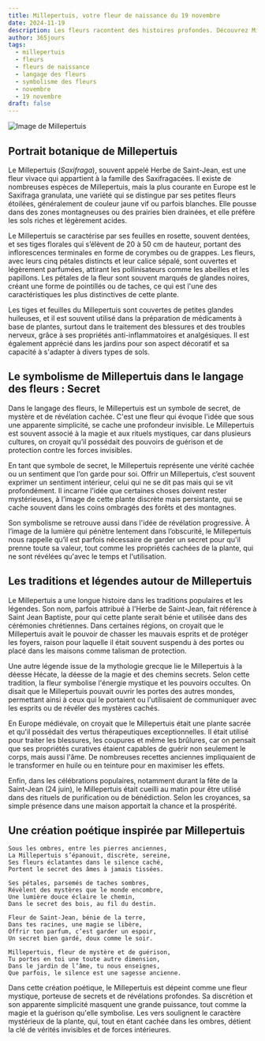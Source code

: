```yaml
---
title: Millepertuis, votre fleur de naissance du 19 novembre
date: 2024-11-19
description: Les fleurs racontent des histoires profondes. Découvrez Millepertuis, votre fleur de naissance du 19 novembre, ses symboles et récits fascinants. Plongez dans sa signification et son langage unique dans l'art floral.
author: 365jours
tags:
  - millepertuis
  - fleurs
  - fleurs de naissance
  - langage des fleurs
  - symbolisme des fleurs
  - novembre
  - 19 novembre
draft: false
---
```



![Image de Millepertuis](https://cdn.pixabay.com/photo/2016/12/13/22/11/badan-1905221_1280.jpg#center)


## Portrait botanique de Millepertuis

Le Millepertuis (_Saxifraga_), souvent appelé Herbe de Saint-Jean, est une fleur vivace qui appartient à la famille des Saxifragacées. Il existe de nombreuses espèces de Millepertuis, mais la plus courante en Europe est le Saxifraga granulata, une variété qui se distingue par ses petites fleurs étoilées, généralement de couleur jaune vif ou parfois blanches. Elle pousse dans des zones montagneuses ou des prairies bien drainées, et elle préfère les sols riches et légèrement acides.

Le Millepertuis se caractérise par ses feuilles en rosette, souvent dentées, et ses tiges florales qui s’élèvent de 20 à 50 cm de hauteur, portant des inflorescences terminales en forme de corymbes ou de grappes. Les fleurs, avec leurs cinq pétales distincts et leur calice sépalé, sont ouvertes et légèrement parfumées, attirant les pollinisateurs comme les abeilles et les papillons. Les pétales de la fleur sont souvent marqués de glandes noires, créant une forme de pointillés ou de taches, ce qui est l'une des caractéristiques les plus distinctives de cette plante.

Les tiges et feuilles du Millepertuis sont couvertes de petites glandes huileuses, et il est souvent utilisé dans la préparation de médicaments à base de plantes, surtout dans le traitement des blessures et des troubles nerveux, grâce à ses propriétés anti-inflammatoires et analgésiques. Il est également apprécié dans les jardins pour son aspect décoratif et sa capacité à s'adapter à divers types de sols.

## Le symbolisme de Millepertuis dans le langage des fleurs : Secret

Dans le langage des fleurs, le Millepertuis est un symbole de secret, de mystère et de révélation cachée. C'est une fleur qui évoque l'idée que sous une apparente simplicité, se cache une profondeur invisible. Le Millepertuis est souvent associé à la magie et aux rituels mystiques, car dans plusieurs cultures, on croyait qu’il possédait des pouvoirs de guérison et de protection contre les forces invisibles.

En tant que symbole de secret, le Millepertuis représente une vérité cachée ou un sentiment que l’on garde pour soi. Offrir un Millepertuis, c’est souvent exprimer un sentiment intérieur, celui qui ne se dit pas mais qui se vit profondément. Il incarne l'idée que certaines choses doivent rester mystérieuses, à l’image de cette plante discrète mais persistante, qui se cache souvent dans les coins ombragés des forêts et des montagnes.

Son symbolisme se retrouve aussi dans l'idée de révélation progressive. À l’image de la lumière qui pénètre lentement dans l’obscurité, le Millepertuis nous rappelle qu’il est parfois nécessaire de garder un secret pour qu'il prenne toute sa valeur, tout comme les propriétés cachées de la plante, qui ne sont révélées qu'avec le temps et l'utilisation.

## Les traditions et légendes autour de Millepertuis

Le Millepertuis a une longue histoire dans les traditions populaires et les légendes. Son nom, parfois attribué à l'Herbe de Saint-Jean, fait référence à Saint Jean Baptiste, pour qui cette plante serait bénie et utilisée dans des cérémonies chrétiennes. Dans certaines régions, on croyait que le Millepertuis avait le pouvoir de chasser les mauvais esprits et de protéger les foyers, raison pour laquelle il était souvent suspendu à des portes ou placé dans les maisons comme talisman de protection.

Une autre légende issue de la mythologie grecque lie le Millepertuis à la déesse Hécate, la déesse de la magie et des chemins secrets. Selon cette tradition, la fleur symbolise l'énergie mystique et les pouvoirs occultes. On disait que le Millepertuis pouvait ouvrir les portes des autres mondes, permettant ainsi à ceux qui le portaient ou l'utilisaient de communiquer avec les esprits ou de révéler des mystères cachés.

En Europe médiévale, on croyait que le Millepertuis était une plante sacrée et qu'il possédait des vertus thérapeutiques exceptionnelles. Il était utilisé pour traiter les blessures, les coupures et même les brûlures, car on pensait que ses propriétés curatives étaient capables de guérir non seulement le corps, mais aussi l'âme. De nombreuses recettes anciennes impliquaient de le transformer en huile ou en teinture pour en maximiser les effets.

Enfin, dans les célébrations populaires, notamment durant la fête de la Saint-Jean (24 juin), le Millepertuis était cueilli au matin pour être utilisé dans des rituels de purification ou de bénédiction. Selon les croyances, sa simple présence dans une maison apportait la chance et la prospérité.

## Une création poétique inspirée par Millepertuis

```
Sous les ombres, entre les pierres anciennes,  
La Millepertuis s’épanouit, discrète, sereine,  
Ses fleurs éclatantes dans le silence caché,  
Portent le secret des âmes à jamais tissées.  

Ses pétales, parsemés de taches sombres,  
Révèlent des mystères que le monde encombre,  
Une lumière douce éclaire le chemin,  
Dans le secret des bois, au fil du destin.  

Fleur de Saint-Jean, bénie de la terre,  
Dans tes racines, une magie se libère,  
Offrir ton parfum, c’est garder un espoir,  
Un secret bien gardé, doux comme le soir.  

Millepertuis, fleur de mystère et de guérison,  
Tu portes en toi une toute autre dimension,  
Dans le jardin de l’âme, tu nous enseignes,  
Que parfois, le silence est une sagesse ancienne.  
```

Dans cette création poétique, le Millepertuis est dépeint comme une fleur mystique, porteuse de secrets et de révélations profondes. Sa discrétion et son apparente simplicité masquent une grande puissance, tout comme la magie et la guérison qu'elle symbolise. Les vers soulignent le caractère mystérieux de la plante, qui, tout en étant cachée dans les ombres, détient la clé de vérités invisibles et de forces intérieures.